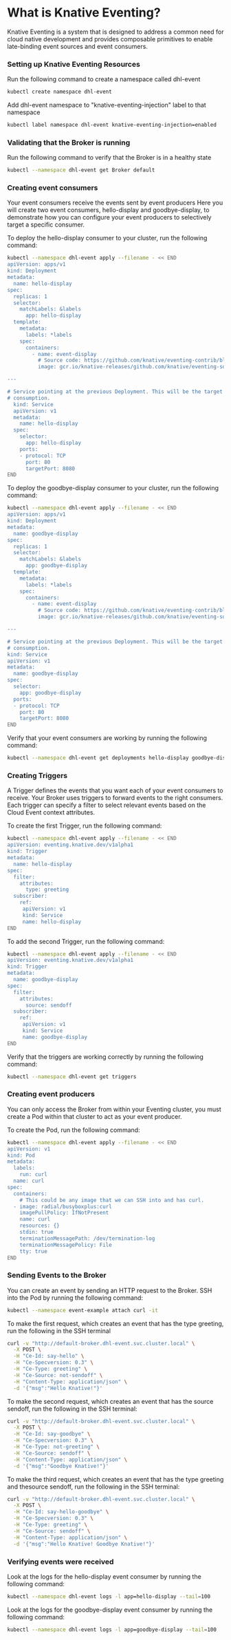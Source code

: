 # What is Knative Eventing?
Knative Eventing is a system that is designed to address a common need for cloud native development and provides composable primitives to enable late-binding event sources and event consumers.

### Setting up Knative Eventing Resources
Run the following command to create a namespace called dhl-event
``` sh
kubectl create namespace dhl-event
```

Add dhl-event namespace to "knative-eventing-injection" label to that namespace
``` sh
kubectl label namespace dhl-event knative-eventing-injection=enabled
```

### Validating that the Broker is running
Run the following command to verify that the Broker is in a healthy state
``` sh
kubectl --namespace dhl-event get Broker default
```

### Creating event consumers
Your event consumers receive the events sent by event producers
Here you will create two event consumers, hello-display and goodbye-display, to demonstrate how you can configure your event producers to selectively target a specific consumer.

To deploy the hello-display consumer to your cluster, run the following command:
``` sh
kubectl --namespace dhl-event apply --filename - << END
apiVersion: apps/v1
kind: Deployment
metadata:
  name: hello-display
spec:
  replicas: 1
  selector:
    matchLabels: &labels
      app: hello-display
  template:
    metadata:
      labels: *labels
    spec:
      containers:
        - name: event-display
          # Source code: https://github.com/knative/eventing-contrib/blob/release-0.6/cmd/event_display/main.go
          image: gcr.io/knative-releases/github.com/knative/eventing-sources/cmd/event_display@sha256:37ace92b63fc516ad4c8331b6b3b2d84e4ab2d8ba898e387c0b6f68f0e3081c4

---

# Service pointing at the previous Deployment. This will be the target for event
# consumption.
  kind: Service
  apiVersion: v1
  metadata:
    name: hello-display
  spec:
    selector:
      app: hello-display
    ports:
    - protocol: TCP
      port: 80
      targetPort: 8080
END
```

To deploy the goodbye-display consumer to your cluster, run the following command:
``` sh
kubectl --namespace dhl-event apply --filename - << END
apiVersion: apps/v1
kind: Deployment
metadata:
  name: goodbye-display
spec:
  replicas: 1
  selector:
    matchLabels: &labels
      app: goodbye-display
  template:
    metadata:
      labels: *labels
    spec:
      containers:
        - name: event-display
          # Source code: https://github.com/knative/eventing-contrib/blob/release-0.6/cmd/event_display/main.go
          image: gcr.io/knative-releases/github.com/knative/eventing-sources/cmd/event_display@sha256:37ace92b63fc516ad4c8331b6b3b2d84e4ab2d8ba898e387c0b6f68f0e3081c4

---

# Service pointing at the previous Deployment. This will be the target for event
# consumption.
kind: Service
apiVersion: v1
metadata:
  name: goodbye-display
spec:
  selector:
    app: goodbye-display
  ports:
  - protocol: TCP
    port: 80
    targetPort: 8080
END
```

Verify that your event consumers are working by running the following command:
``` sh
kubectl --namespace dhl-event get deployments hello-display goodbye-display
```

### Creating Triggers
A Trigger defines the events that you want each of your event consumers to receive. Your Broker uses triggers to forward events to the right consumers. Each trigger can specify a filter to select relevant events based on the Cloud Event context attributes.

To create the first Trigger, run the following command:
``` sh
kubectl --namespace dhl-event apply --filename - << END
apiVersion: eventing.knative.dev/v1alpha1
kind: Trigger
metadata:
  name: hello-display
spec:
  filter:
    attributes:
      type: greeting
  subscriber:
    ref:
     apiVersion: v1
     kind: Service
     name: hello-display
END
```

To add the second Trigger, run the following command:
``` sh
kubectl --namespace dhl-event apply --filename - << END
apiVersion: eventing.knative.dev/v1alpha1
kind: Trigger
metadata:
  name: goodbye-display
spec:
  filter:
    attributes:
      source: sendoff
  subscriber:
    ref:
     apiVersion: v1
     kind: Service
     name: goodbye-display
END
```

Verify that the triggers are working correctly by running the following command:
``` sh
kubectl --namespace dhl-event get triggers
```

### Creating event producers
You can only access the Broker from within your Eventing cluster, you must create a Pod within that cluster to act as your event producer.

To create the Pod, run the following command:
``` sh
kubectl --namespace dhl-event apply --filename - << END
apiVersion: v1
kind: Pod
metadata:
  labels:
    run: curl
  name: curl
spec:
  containers:
    # This could be any image that we can SSH into and has curl.
  - image: radial/busyboxplus:curl
    imagePullPolicy: IfNotPresent
    name: curl
    resources: {}
    stdin: true
    terminationMessagePath: /dev/termination-log
    terminationMessagePolicy: File
    tty: true
END
```

### Sending Events to the Broker
You can create an event by sending an HTTP request to the Broker. SSH into the Pod by running the following command:
``` sh 
kubectl --namespace event-example attach curl -it
```

To make the first request, which creates an event that has the type greeting, run the following in the SSH terminal
``` sh
curl -v "http://default-broker.dhl-event.svc.cluster.local" \
  -X POST \
  -H "Ce-Id: say-hello" \
  -H "Ce-Specversion: 0.3" \
  -H "Ce-Type: greeting" \
  -H "Ce-Source: not-sendoff" \
  -H "Content-Type: application/json" \
  -d '{"msg":"Hello Knative!"}'
```

To make the second request, which creates an event that has the source sendoff, run the following in the SSH terminal:
``` sh
curl -v "http://default-broker.dhl-event.svc.cluster.local" \
  -X POST \
  -H "Ce-Id: say-goodbye" \
  -H "Ce-Specversion: 0.3" \
  -H "Ce-Type: not-greeting" \
  -H "Ce-Source: sendoff" \
  -H "Content-Type: application/json" \
  -d '{"msg":"Goodbye Knative!"}'
```

To make the third request, which creates an event that has the type greeting and thesource sendoff, run the following in the SSH terminal:
``` sh
curl -v "http://default-broker.dhl-event.svc.cluster.local" \
  -X POST \
  -H "Ce-Id: say-hello-goodbye" \
  -H "Ce-Specversion: 0.3" \
  -H "Ce-Type: greeting" \
  -H "Ce-Source: sendoff" \
  -H "Content-Type: application/json" \
  -d '{"msg":"Hello Knative! Goodbye Knative!"}'
```

### Verifying events were received
Look at the logs for the hello-display event consumer by running the following command:
``` sh
kubectl --namespace dhl-event logs -l app=hello-display --tail=100
```

Look at the logs for the goodbye-display event consumer by running the following command:
``` sh
kubectl --namespace dhl-event logs -l app=goodbye-display --tail=100
```
